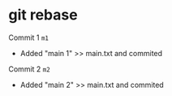 # git rebase

Commit 1 `m1`

- Added "main 1" >> main.txt and commited

Commit 2 `m2`

- Added "main 2" >> main.txt and commited
